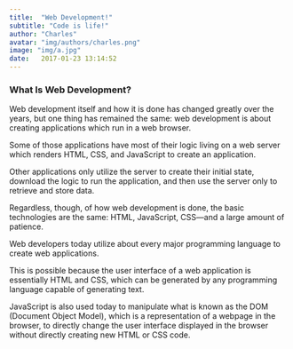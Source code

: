 ```yaml
---
title:  "Web Development!"
subtitle: "Code is life!"
author: "Charles"
avatar: "img/authors/charles.png"
image: "img/a.jpg"
date:   2017-01-23 13:14:52
---
```


### What Is Web Development?
Web development itself and how it is done has changed greatly over the years, but one thing has remained the same: web development is about creating applications which run in a web browser.

Some of those applications have most of their logic living on a web server which renders HTML, CSS, and JavaScript to create an application.

Other applications only utilize the server to create their initial state, download the logic to run the application, and then use the server only to retrieve and store data.

Regardless, though, of how web development is done, the basic technologies are the same: HTML, JavaScript, CSS—and a large amount of patience.

Web developers today utilize about every major programming language to create web applications.

This is possible because the user interface of a web application is essentially HTML and CSS, which can be generated by any programming language capable of generating text.

JavaScript is also used today to manipulate what is known as the DOM (Document Object Model), which is a representation of a webpage in the browser, to directly change the user interface displayed in the browser without directly creating new HTML or CSS code.

